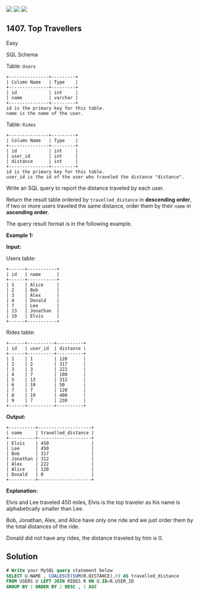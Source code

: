 [![](https://img.shields.io/github/stars/javadev/LeetCode-in-Java?label=Stars&style=flat-square)](https://github.com/javadev/LeetCode-in-Java)
[![](https://img.shields.io/github/forks/javadev/LeetCode-in-Java?label=Fork%20me%20on%20GitHub%20&style=flat-square)](https://github.com/javadev/LeetCode-in-Java/fork)
[![](https://img.shields.io/badge/-LeetCode%20in%20Kotlin-blue?style=flat-square)](https://github.com/javadev/LeetCode-in-Kotlin)

## 1407\. Top Travellers

Easy

SQL Schema

Table: `Users`

    +---------------+---------+
    | Column Name   | Type    |
    +---------------+---------+
    | id            | int     |
    | name          | varchar |
    +---------------+---------+
    id is the primary key for this table.
    name is the name of the user. 

Table: `Rides`

    +---------------+---------+
    | Column Name   | Type    |
    +---------------+---------+
    | id            | int     |
    | user_id       | int     |
    | distance      | int     |
    +---------------+---------+
    id is the primary key for this table.
    user_id is the id of the user who traveled the distance "distance". 

Write an SQL query to report the distance traveled by each user.

Return the result table ordered by `travelled_distance` in **descending order**, if two or more users traveled the same distance, order them by their `name` in **ascending order**.

The query result format is in the following example.

**Example 1:**

**Input:**

Users table:

    +------+-----------+
    | id   | name      |
    +------+-----------+
    | 1    | Alice     |
    | 2    | Bob       |
    | 3    | Alex      |
    | 4    | Donald    |
    | 7    | Lee       |
    | 13   | Jonathan  |
    | 19   | Elvis     |
    +------+-----------+ 
    
Rides table:

    +------+----------+----------+
    | id   | user_id  | distance |
    +------+----------+----------+
    | 1    | 1        | 120      |
    | 2    | 2        | 317      |
    | 3    | 3        | 222      |
    | 4    | 7        | 100      |
    | 5    | 13       | 312      |
    | 6    | 19       | 50       |
    | 7    | 7        | 120      |
    | 8    | 19       | 400      |
    | 9    | 7        | 230      |
    +------+----------+----------+

**Output:**

    +----------+--------------------+
    | name     | travelled_distance |
    +----------+--------------------+
    | Elvis    | 450                |
    | Lee      | 450                |
    | Bob      | 317                |
    | Jonathan | 312                |
    | Alex     | 222                |
    | Alice    | 120                |
    | Donald   | 0                  |
    +----------+--------------------+

**Explanation:**

Elvis and Lee traveled 450 miles, Elvis is the top traveler as his name is alphabetically smaller than Lee.

Bob, Jonathan, Alex, and Alice have only one ride and we just order them by the total distances of the ride.

Donald did not have any rides, the distance traveled by him is 0.

## Solution

```sql
# Write your MySQL query statement below
SELECT U.NAME , COALESCE(SUM(R.DISTANCE),0) AS travelled_distance
FROM USERS U LEFT JOIN RIDES R ON U.ID=R.USER_ID
GROUP BY 1 ORDER BY 2 DESC , 1 ASC
```